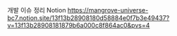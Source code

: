 개발 이슈 정리 Notion
https://mangrove-universe-bc7.notion.site/13f13b28908180d58884e0f7b3e49437?v=13f13b28908181879b6a000c8f864ac0&pvs=4
